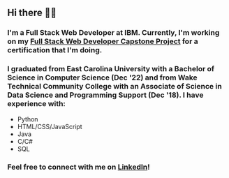 ## Hi there 👋😄

### I'm a Full Stack Web Developer at IBM. Currently, I'm working on my [Full Stack Web Developer Capstone Project](https://github.com/seymoneg/agfzb-CloudAppDevelopment_Capstone) for a certification that I'm doing.

### I graduated from East Carolina University with a Bachelor of Science in Computer Science (Dec '22) and from Wake Technical Community College with an Associate of Science in Data Science and Programming Support (Dec '18). I have experience with:
- Python
- HTML/CSS/JavaScript
- Java
- C/C#
- SQL

### Feel free to connect with me on [LinkedIn](https://www.linkedin.com/in/seymoneg/)!

